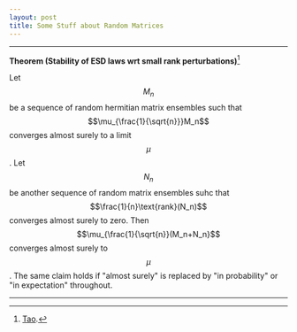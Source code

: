 ```yaml
---
layout: post
title: Some Stuff about Random Matrices
---
```


 

----------------------- ------------------------------------
**Theorem (Stability of ESD laws wrt small rank perturbations)**[^1] 

Let $$M_n$$ be a sequence of random hermitian matrix ensembles such that $$\mu_{\frac{1}{\sqrt{n}}}M_n$$ converges almost surely to a limit $$\mu$$.
Let $$N_n$$ be another sequence of random matrix ensembles suhc that $$\frac{1}{n}\text{rank}(N_n)$$ converges almost surely to zero. Then $$\mu_{\frac{1}{\sqrt{n}}(M_n+N_n}$$
 converges almost surely to $$\mu$$. The same claim holds if "almost surely" is replaced by "in probability" or "in expectation" throughout.

[^1]: [Tao](https://terrytao.wordpress.com/2010/02/02/254a-notes-4-the-semi-circular-law/).


----------------------------------------------------------------


